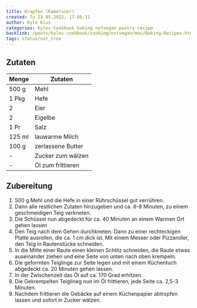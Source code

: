 ```yaml
---
title: Krapfen (Kameruner)
created: Tu 23.05.2022, 17:06:11
author: Kyle Klus
categories: Kyles-Cookbook baking notvegan pastry recipe
backlink: /posts/kyles-cookbook/cooking/notvegan/moc/Baking-Recipes.html
tags: status/not_tree
---
```


## Zutaten

| Menge            | Zutaten          |
| ---------------- | ---------------- |
| 500 g             | Mehl             |
| 1 Pkg                | Hefe           |
| 2             | Eier      |
| 2             | Eigelbe             |
| 1 Pr              | Salz            |
| 125 ml             | lauwarme Milch |
| 100 g         | zerlassene Butter    |
| -             | Zucker zum wälzen    |
| -             | Öl zum frittieren    |

## Zubereitung

1. 500 g Mehl und die Hefe in einer Rührschüssel gut verrühren.
2. Dann alle restlichen Zutaten hinzugeben und ca. 6-8 Minuten, zu einem geschmeidigen Teig verkneten.
3. Die Schüssel nun abgedeckt für ca. 40 Minuten an einem Warmen Ort gehen lassen
4. Den Teig nach dem Gehen durchkneten. Dann zu einer rechteckigen Platte ausrollen, die ca. 1 cm dick ist. Mit einem Messer oder Pizzaroller, den Teig in Rautenstücke schneiden.
5. In die Mitte einer Raute einen kleinen Schlitz schneiden, die Raute etwas auseinander ziehen und eine Seite von unten nach oben krempeln.
6. Die geformten Teiglinge zur Seite legen und mit einem Küchentuch abgedeckt ca. 20 Minuten gehen lassen.
7. In der Zwischenzeit das Öl auf ca. 170 Grad erhitzen.
8. Die Gekrempelten Teiglineg nun im Öl frittieren, jede Seite ca. 2,5-3 Minuten.
9. Nachdem frittieren die Gebäcke auf einem Küchenpapier abtropfen lassen und sofort in Zucker wälzen.
